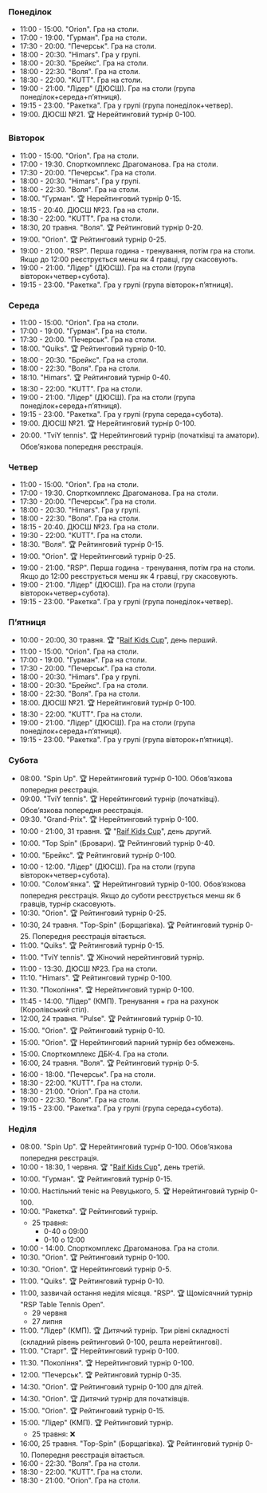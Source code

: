 ﻿
<h3 id="monday">Понеділок</h3>

* 11:00 - 15:00. "Orion". Гра на столи.
* 17:00 - 19:00. "Гурман". Гра на столи.
* 17:30 - 20:00. "Печерськ". Гра на столи.
* 18:00 - 20:30. "Himars". Гра у групі.
* 18:00 - 20:30. "Брейкс". Гра на столи.
* 18:00 - 22:30. "Воля". Гра на столи.
* 18:30 - 22:00. "KUTT". Гра на столи.
* 19:00 - 21:00. "Лідер" (ДЮСШ). Гра на столи (група понеділок+середа+пʼятниця).
* 19:15 - 23:00. "Ракетка". Гра у групі (група понеділок+четвер).
* 19:00. ДЮСШ №21. 🏆 Нерейтинговий турнір 0-100.

<h3 id="tuesday">Вівторок</h3>

* 11:00 - 15:00. "Orion". Гра на столи.
* 17:00 - 19:30. Спорткомплекс Драгоманова. Гра на столи.
* 17:30 - 20:00. "Печерськ". Гра на столи.
* 18:00 - 20:30. "Himars". Гра у групі.
* 18:00 - 22:30. "Воля". Гра на столи.
* 18:00. "Гурман". 🏆 Нерейтинговий турнір 0-15.
* 18:15 - 20:40. ДЮСШ №23. Гра на столи.
* 18:30 - 22:00. "KUTT". Гра на столи.
* 18:30, 20 травня. "Воля". 🏆 Рейтинговий турнір 0-20.
* 19:00. "Orion". 🏆 Рейтинговий турнір 0-25.
* 19:00 - 21:00. "RSP". Перша година - тренування, потім гра на столи. Якщо до 12:00 реєструється менш як 4 гравці, гру скасовують. 
* 19:00 - 21:00. "Лідер" (ДЮСШ). Гра на столи (група вівторок+четвер+субота).
* 19:15 - 23:00. "Ракетка". Гра у групі (група вівторок+пʼятниця).

<h3 id="wednesday">Середа</h3>

* 11:00 - 15:00. "Orion". Гра на столи.
* 17:00 - 19:00. "Гурман". Гра на столи.
* 17:30 - 20:00. "Печерськ". Гра на столи.
* 18:00. "Quiks". 🏆 Рейтинговий турнір 0-10.
* 18:00 - 20:30. "Брейкс". Гра на столи.
* 18:00 - 22:30. "Воля". Гра на столи.
* 18:10. "Himars". 🏆 Рейтинговий турнір 0-40.
* 18:30 - 22:00. "KUTT". Гра на столи.
* 19:00 - 21:00. "Лідер" (ДЮСШ). Гра на столи (група понеділок+середа+пʼятниця).
* 19:15 - 23:00. "Ракетка". Гра у групі (група середа+субота).
* 19:00. ДЮСШ №21. 🏆 Нерейтинговий турнір 0-100.
* 20:00. "TviY tennis". 🏆 Нерейтинговий турнір (початківці та аматори). Обовʼязкова попередня реєстрація.

<h3 id="thursday">Четвер</h3>

* 11:00 - 15:00. "Orion". Гра на столи.
* 17:00 - 19:30. Спорткомплекс Драгоманова. Гра на столи.
* 17:30 - 20:00. "Печерськ". Гра на столи.
* 18:00 - 20:30. "Himars". Гра у групі.
* 18:00 - 22:30. "Воля". Гра на столи.
* 18:15 - 20:40. ДЮСШ №23. Гра на столи.
* 19:30 - 22:00. "KUTT". Гра на столи.
* 18:30. "Воля". 🏆 Рейтинговий турнір 0-15.
* 19:00. "Orion". 🏆 Нерейтинговий турнір 0-25.
* 19:00 - 21:00. "RSP". Перша година - тренування, потім гра на столи. Якщо до 12:00 реєструється менш як 4 гравці, гру скасовують.
* 19:00 - 21:00. "Лідер" (ДЮСШ). Гра на столи (група вівторок+четвер+субота).
* 19:15 - 23:00. "Ракетка". Гра у групі (група понеділок+четвер).

<h3 id="friday">Пʼятниця</h3>

* 10:00 - 20:00, 30 травня. 🏆 "[Raif Kids Cup](assets/temp/Raif-Kids-Cup.pdf)", день перший.
* 11:00 - 15:00. "Orion". Гра на столи.
* 17:00 - 19:00. "Гурман". Гра на столи.
* 17:30 - 20:00. "Печерськ". Гра на столи.
* 18:00 - 20:30. "Himars". Гра у групі.
* 18:00 - 20:30. "Брейкс". Гра на столи.
* 18:00 - 22:30. "Воля". Гра на столи.
* 18:00. ДЮСШ №21. 🏆 Нерейтинговий турнір 0-100.
* 18:30 - 22:00. "KUTT". Гра на столи.
* 19:00 - 21:00. "Лідер" (ДЮСШ). Гра на столи (група понеділок+середа+пʼятниця).
* 19:15 - 23:00. "Ракетка". Гра у групі (група вівторок+пʼятниця).

<h3 id="saturday">Субота</h3>

* 08:00. "Spin Up". 🏆 Нерейтинговий турнір 0-100. Обовʼязкова попередня реєстрація.
* 09:00. "TviY tennis". 🏆 Нерейтинговий турнір (початківці). Обовʼязкова попередня реєстрація.
* 09:30. "Grand-Prix". 🏆 Нерейтинговий турнір 0-100.
* 10:00 - 21:00, 31 травня. 🏆 "[Raif Kids Cup](assets/temp/Raif-Kids-Cup.pdf)", день другий.
* 10:00. "Top Spin" (Бровари). 🏆 Рейтинговий турнір 0-40.
* 10:00. "Брейкс". 🏆 Рейтинговий турнір 0-100.
* 10:00 - 12:00. "Лідер" (ДЮСШ). Гра на столи (група вівторок+четвер+субота).
* 10:00. "Солом'янка". 🏆 Нерейтинговий турнір 0-100. Обовʼязкова попередня реєстрація. Якщо до суботи реєструється менш як 6 гравців, турнір скасовують.
* 10:30. "Orion". 🏆 Рейтинговий турнір 0-25.
* 10:30, 24 травня. "Top-Spin" (Борщагівка). 🏆 Рейтинговий турнір 0-25. Попередня реєстрація вітається.
* 11:00. "Quiks". 🏆 Рейтинговий турнір 0-15.
* 11:00. "TviY tennis". 🏆 Жіночий нерейтинговий турнір.
* 11:00 - 13:30. ДЮСШ №23. Гра на столи.
* 11:10. "Himars". 🏆 Рейтинговий турнір 0-100.
* 11:30. "Покоління". 🏆 Нерейтинговий турнір 0-100.
* 11:45 - 14:00. "Лідер" (КМП). Тренування + гра на рахунок (Королівський стіл).
* 12:00, 24 травня. "Pulse". 🏆 Рейтинговий турнір 0-10.
* 15:00. "Orion". 🏆 Рейтинговий турнір 0-10.
* 15:00. "Orion". 🏆 Нерейтинговий парний турнір без обмежень.
* 15:00. Спорткомплекс ДБК-4. Гра на столи.
* 16:00, 24 травня. "Воля". 🏆 Рейтинговий турнір 0-5.
* 16:00 - 18:00. "Печерськ". Гра на столи.
* 18:30 - 22:00. "KUTT". Гра на столи.
* 18:30 - 21:00. "Orion". Гра на столи.
* 19:00 - 22:30. "Воля". Гра на столи.
* 19:15 - 23:00. "Ракетка". Гра у групі (група середа+субота).

<h3 id="sunday">Неділя</h3>

* 08:00. "Spin Up". 🏆 Нерейтинговий турнір 0-100. Обовʼязкова попередня реєстрація.
* 10:00 - 18:30, 1 червня. 🏆 "[Raif Kids Cup](assets/temp/Raif-Kids-Cup.pdf)", день третій.
* 10:00. "Гурман". 🏆 Рейтинговий турнір 0-15.
* 10:00. Настільний теніс на Ревуцького, 5. 🏆 Нерейтинговий турнір 0-100.
* 10:00. "Ракетка". 🏆 Рейтинговий турнір.
  * 25 травня:
    * 0-40 о 09:00
    * 0-10 о 12:00
* 10:00 - 14:00. Спорткомплекс Драгоманова. Гра на столи.
* 10:30. "Orion". 🏆 Рейтинговий турнір 0-100.
* 10:30. "Orion". 🏆 Нерейтинговий турнір 0-5.
* 11:00. "Quiks". 🏆 Рейтинговий турнір 0-10.
* 11:00, зазвичай остання неділя місяця. "RSP". 🏆 Щомісячний турнір "RSP Table Tennis Open".
  * 29 червня
  * 27 липня
* 11:00. "Лідер" (КМП). 🏆 Дитячий турнір. Три рівні складності (складний рівень рейтинговий 0-100, решта нерейтингові).
* 11:00. "Старт". 🏆 Нерейтинговий турнір 0-100.
* 11:30. "Покоління". 🏆 Нерейтинговий турнір 0-100.
* 12:00. "Печерськ". 🏆 Рейтинговий турнір 0-35.
* 14:30. "Orion". 🏆 Рейтинговий турнір 0-100 для дітей.
* 14:30. "Orion". 🏆 Дитячий турнір для початківців.
* 15:00. "Orion". 🏆 Рейтинговий турнір 0-15.
* 15:00. "Лідер" (КМП). 🏆 Рейтинговий турнір.
  * 25 травня: ❌
* 16:00, 25 травня. "Top-Spin" (Борщагівка). 🏆 Рейтинговий турнір 0-10. Попередня реєстрація вітається.
* 16:00 - 22:30. "Воля". Гра на столи.
* 18:30 - 22:00. "KUTT". Гра на столи.
* 18:30 - 21:00. "Orion". Гра на столи.
